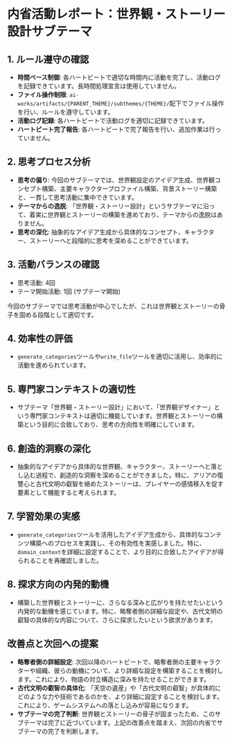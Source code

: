 # 内省活動レポート：世界観・ストーリー設計サブテーマ

## 1. ルール遵守の確認

*   **時間ベース制御**: 各ハートビートで適切な時間内に活動を完了し、活動ログを記録できています。長時間処理宣言は使用していません。
*   **ファイル操作制限**: `ai-works/artifacts/{PARENT_THEME}/subthemes/{THEME}/`配下でファイル操作を行い、ルールを遵守しています。
*   **活動ログ記録**: 各ハートビートで活動ログを適切に記録できています。
*   **ハートビート完了報告**: 各ハートビートで完了報告を行い、追加作業は行っていません。

## 2. 思考プロセス分析

*   **思考の偏り**: 今回のサブテーマでは、世界観設定のアイデア生成、世界観コンセプト構築、主要キャラクタープロファイル構築、背景ストーリー構築と、一貫して思考活動に集中できています。
*   **テーマからの逸脱**: 「世界観・ストーリー設計」というサブテーマに沿って、着実に世界観とストーリーの構築を進めており、テーマからの逸脱はありません。
*   **思考の深化**: 抽象的なアイデア生成から具体的なコンセプト、キャラクター、ストーリーへと段階的に思考を深めることができています。

## 3. 活動バランスの確認

*   思考活動: 4回
*   テーマ開始活動: 1回 (サブテーマ開始)

今回のサブテーマでは思考活動が中心でしたが、これは世界観とストーリーの骨子を固める段階として適切です。

## 4. 効率性の評価

*   `generate_categories`ツールや`write_file`ツールを適切に活用し、効率的に活動を進められています。

## 5. 専門家コンテキストの適切性

*   サブテーマ「世界観・ストーリー設計」において、「世界観デザイナー」という専門家コンテキストは適切に機能しています。世界観とストーリーの構築という目的に合致しており、思考の方向性を明確にしています。

## 6. 創造的洞察の深化

*   抽象的なアイデアから具体的な世界観、キャラクター、ストーリーへと落とし込む過程で、創造的な洞察を深めることができました。特に、アリアの復讐心と古代文明の叡智を絡めたストーリーは、プレイヤーの感情移入を促す要素として機能すると考えられます。

## 7. 学習効果の実感

*   `generate_categories`ツールを活用したアイデア生成から、具体的なコンテンツ構築へのプロセスを実践し、その有効性を実感しました。特に、`domain_context`を詳細に設定することで、より目的に合致したアイデアが得られることを再確認しました。

## 8. 探求方向の内発的動機

*   構築した世界観とストーリーに、さらなる深みと広がりを持たせたいという内発的な動機を感じています。特に、略奪者側の詳細な設定や、古代文明の叡智の具体的な内容について、さらに探求したいという欲求があります。

## 改善点と次回への提案

*   **略奪者側の詳細設定**: 次回以降のハートビートで、略奪者側の主要キャラクターや組織、彼らの動機について、より詳細な設定を構築することを検討します。これにより、物語の対立構造に深みを持たせることができます。
*   **古代文明の叡智の具体化**: 「天空の遺産」や「古代文明の叡智」が具体的にどのような力や技術であるのかを、より詳細に設定することを検討します。これにより、ゲームシステムへの落とし込みが容易になります。
*   **サブテーマの完了判断**: 世界観とストーリーの骨子が固まったため、このサブテーマは完了に近づいています。上記の改善点を踏まえ、次回の内省でサブテーマの完了を判断します。

